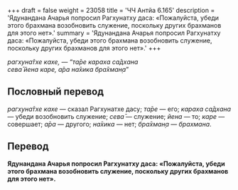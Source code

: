 +++
draft = false
weight = 23058
title = 'ЧЧ Антйа 6.165'
description = 'Ядунандана Ачарья попросил Рагхунатху даса: «Пожалуйста, убеди этого брахмана возобновить служение, поскольку других брахманов для этого нет».'
summary = 'Ядунандана Ачарья попросил Рагхунатху даса: «Пожалуйста, убеди этого брахмана возобновить служение, поскольку других брахманов для этого нет».'
+++

_рагхуна̄тхе кахе,_ — _“та̄ре караха са̄дхана  
сева̄ йена каре,_ _а̄ра на̄хика бра̄хман̣а_”

## Пословный перевод

_рагхуна̄тхе_ _кахе_ — сказал Рагхунатхе дасу; _та̄ре_ — его; _караха_ _са̄дхана_ — убеди возобновить служение; _сева̄_ — служение; _йена_ — то; _каре_ — совершает; _а̄ра_ — другого; _на̄хика_ — нет; _бра̄хман̣а_ — _брахмана_.

## Перевод

**Ядунандана Ачарья попросил Рагхунатху даса: «Пожалуйста, убеди этого брахмана возобновить служение, поскольку других брахманов для этого нет».**
